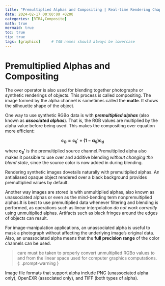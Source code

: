 ```yaml
---
title: "Premultiplied Alphas and Compositing | Real-time Rendering Chapter 5.5.3"
date: 2024-02-17 00:00:00 +0200
categories: [RTR4,Composite]
math: true
mermaid: true
toc: true
tip: true
tags: [graphics]     # TAG names should always be lowercase
---
```

# Premultiplied Alphas and Compositing
The over operator is also used for blending together photographs or synthetic renderings of objects. This process is called compositing.  The image formed by the alpha channel is sometimes called the **matte**. It shows the silhouette shape of the object.

One way to use synthetic RGBα data is with ***premultiplied alphas*** (also known as ***associated alphas***). That is, the RGB values are multiplied by the alpha value before being used. This makes the compositing over equation more efficient:

$$\mathbf{c_O=c_S'+(1-\alpha_S)c_d}$$

where $\mathbf{c_S'}$ is the premultiplied source channel.Premultiplied alpha also makes it possible to use over and additive blending *without changing the blend state*, since the source color is now added in during blending.

Rendering synthetic images dovetails naturally with premultiplied alphas. An antialiased opaque object rendered over a black background provides premultiplied values by default.

Another way images are stored is with unmultiplied alphas, also known as unassociated alphas or even as the mind-bending term nonpremultiplied alphas.It is best to use premultiplied data whenever filtering and blending is performed, as operations such as linear interpolation *do not work correctly* using unmultiplied alphas. Artifacts such as black fringes around the edges of objects can result.

For image-manipulation applications, an unassociated alpha is useful to mask a photograph without affecting the underlying image’s original data. Also, an unassociated alpha means that the **full precision range** of the color channels can be used. 
> care must be taken to properly convert unmultiplied RGBα values to and from the linear space used for computer graphics computations.
{: .prompt-warning }

Image file formats that support alpha include PNG (unassociated alpha only), OpenEXR (associated only), and TIFF (both types of alpha).